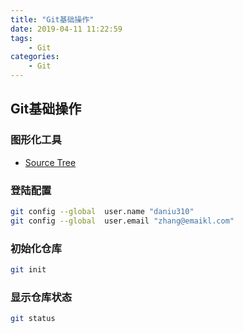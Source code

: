 ```yaml
---
title: "Git基础操作"
date: 2019-04-11 11:22:59
tags:
    - Git
categories:
    - Git
---
```

## Git基础操作

### 图形化工具
- [Source Tree](https://www.sourcetreeapp.com/)

### 登陆配置
```bash
git config --global  user.name "daniu310"
git config --global  user.email "zhang@emaikl.com"
```
### 初始化仓库
```bash
git init
```
### 显示仓库状态
```bash
git status
```
